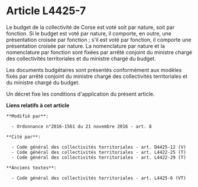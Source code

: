 # Article L4425-7

Le budget de la collectivité de Corse est voté soit par nature, soit par fonction. Si le budget est voté par nature, il
comporte, en outre, une présentation croisée par fonction ; s'il est voté par fonction, il comporte une présentation croisée
par nature. La nomenclature par nature et la nomenclature par fonction sont fixées par arrêté conjoint du ministre chargé des
collectivités territoriales et du ministre chargé du budget. 

Les documents budgétaires sont présentés conformément aux modèles fixés par arrêté conjoint du ministre chargé des
collectivités territoriales et du ministre chargé du budget. 

Un décret fixe les conditions d'application du présent article.

**Liens relatifs à cet article**

	**Modifié par**:

	  - Ordonnance n°2016-1561 du 21 novembre 2016 - art. 8

	**Cité par**:

	  - Code général des collectivités territoriales - art. D4425-12 (V)
	  - Code général des collectivités territoriales - art. L4422-25 (T)
	  - Code général des collectivités territoriales - art. L4422-29 (T)

	**Anciens textes**:

	  - Code général des collectivités territoriales - art. L4425-6 (VT)
